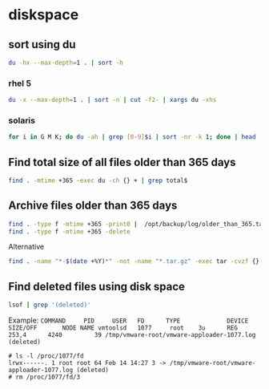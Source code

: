 # diskspace

## sort using du

```bash
du -hx --max-depth=1 . | sort -h
```

### rhel 5

```bash
du -x --max-depth=1 . | sort -n | cut -f2- | xargs du -xhs
```

### solaris

```bash
for i in G M K; do du -ah | grep [0-9]$i | sort -nr -k 1; done | head -n 11
```

## Find total size of all files older than 365 days

```bash
find . -mtime +365 -exec du -ch {} + | grep total$
```

## Archive files older than 365 days

```bash
find . -type f -mtime +365 -print0 |  /opt/backup/log/older_than_365.tar.gz --null -T -
find . -type f -mtime +365 -delete
```

Alternative

```bash
find . -name "*-$(date +%Y)*" -not -name "*.tar.gz" -exec tar -cvzf {}.tar.gz {} \; -exec rm -f {} \;
```

## Find deleted files using disk space

```bash
lsof | grep '(deleted)'
```

Example:
`
COMMAND     PID     USER   FD      TYPE             DEVICE  SIZE/OFF       NODE NAME
vmtoolsd   1077     root    3u      REG              253,4      4240         39 /tmp/vmware-root/vmware-apploader-1077.log (deleted)
`

```
# ls -l /proc/1077/fd
lrwx------. 1 root root 64 Feb 14 14:27 3 -> /tmp/vmware-root/vmware-apploader-1077.log (deleted)
# rm /proc/1077/fd/3
```

